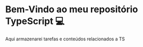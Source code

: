 # Bem-Vindo ao meu repositório TypeScript 💻
<p>Aqui armazenarei tarefas e conteúdos relacionados a TS</p>
